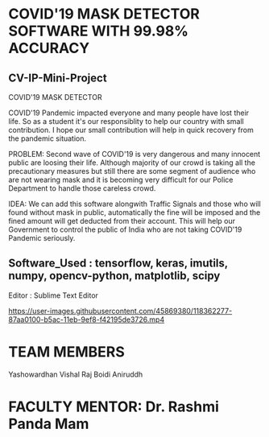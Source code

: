 # COVID'19 MASK DETECTOR SOFTWARE WITH 99.98% ACCURACY
## CV-IP-Mini-Project

COVID'19 MASK DETECTOR  

COVID'19 Pandemic impacted everyone and many people have lost their life. So as a student it's our responsiblity to help our country with small contribution. I hope our small contribution will help in quick recovery from the pandemic situation.  


PROBLEM: Second wave of COVID'19 is very dangerous and many innocent public are loosing their life. Although majority of our crowd is taking all the precautionary measures but still there are some segment of audience who are not wearing mask and it is becoming very difficult for our Police Department to handle those careless crowd.


IDEA: We can add this software alongwith Traffic Signals and those who will found without mask in public, automatically the fine will be imposed and the fined amount will get deducted from their account. This will help our Government to control the public of India who are not taking COVID'19 Pandemic seriously. 


## Software_Used : tensorflow, keras, imutils, numpy, opencv-python, matplotlib, scipy

Editor : Sublime Text Editor

https://user-images.githubusercontent.com/45869380/118362277-87aa0100-b5ac-11eb-9ef8-f42195de3726.mp4

# TEAM MEMBERS

Yashowardhan 
Vishal Raj 
Boidi Aniruddh

# FACULTY MENTOR: Dr. Rashmi Panda Mam
